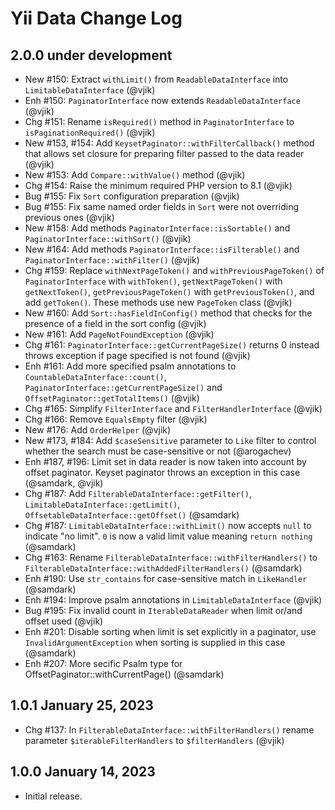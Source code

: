 # Yii Data Change Log

## 2.0.0 under development

- New #150: Extract `withLimit()` from `ReadableDataInterface` into `LimitableDataInterface` (@vjik)
- Enh #150: `PaginatorInterface` now extends `ReadableDataInterface` (@vjik)
- Chg #151: Rename `isRequired()` method in `PaginatorInterface` to `isPaginationRequired()` (@vjik)
- New #153, #154: Add `KeysetPaginator::withFilterCallback()` method that allows set closure for preparing filter passed to
  the data reader (@vjik)
- New #153: Add `Compare::withValue()` method (@vjik)
- Chg #154: Raise the minimum required PHP version to 8.1 (@vjik)
- Bug #155: Fix `Sort` configuration preparation (@vjik)
- Bug #155: Fix same named order fields in `Sort` were not overriding previous ones (@vjik)
- New #158: Add methods `PaginatorInterface::isSortable()` and `PaginatorInterface::withSort()` (@vjik)
- New #164: Add methods `PaginatorInterface::isFilterable()` and `PaginatorInterface::withFilter()` (@vjik)
- Chg #159: Replace `withNextPageToken()` and `withPreviousPageToken()` of `PaginatorInterface` with `withToken()`,
  `getNextPageToken()` with `getNextToken()`, `getPreviousPageToken()` with `getPreviousToken()`, and add `getToken()`.
  These methods use new `PageToken` class (@vjik)
- New #160: Add `Sort::hasFieldInConfig()` method that checks for the presence of a field in the sort config (@vjik)
- New #161: Add `PageNotFoundException` (@vjik)
- Chg #161: `PaginatorInterface::getCurrentPageSize()` returns 0 instead throws exception if page specified is 
  not found (@vjik)
- Enh #161: Add more specified psalm annotations to `CountableDataInterface::count()`,
  `PaginatorInterface::getCurrentPageSize()` and `OffsetPaginator::getTotalItems()` (@vjik)
- Chg #165: Simplify `FilterInterface` and `FilterHandlerInterface` (@vjik)
- Chg #166: Remove `EqualsEmpty` filter (@vjik)
- New #176: Add `OrderHelper` (@vjik)
- New #173, #184: Add `$caseSensitive` parameter to `Like` filter to control whether the search must be case-sensitive
  or not (@arogachev)
- Enh #187, #196: Limit set in data reader is now taken into account by offset paginator. Keyset paginator throws
  an exception in this case (@samdark, @vjik)
- Chg #187: Add `FilterableDataInterface::getFilter()`, `LimitableDataInterface::getLimit()`,
  `OffsetableDataInterface::getOffset()` (@samdark)
- Chg #187: `LimitableDataInterface::withLimit()` now accepts `null` to indicate "no limit". `0` is now a valid limit
  value meaning `return nothing` (@samdark)
- Chg #163: Rename `FilterableDataInterface::withFilterHandlers()` to `FilterableDataInterface::withAddedFilterHandlers()` (@samdark)
- Enh #190: Use `str_contains` for case-sensitive match in `LikeHandler` (@samdark)
- Enh #194: Improve psalm annotations in `LimitableDataInterface` (@vjik)
- Bug #195: Fix invalid count in `IterableDataReader` when limit or/and offset used (@vjik)
- Enh #201: Disable sorting when limit is set explicitly in a paginator, use `InvalidArgumentException` when sorting
  is supplied in this case (@samdark)
- Enh #207: More secific Psalm type for OffsetPaginator::withCurrentPage() (@samdark)

## 1.0.1 January 25, 2023

- Chg #137: In `FilterableDataInterface::withFilterHandlers()` rename parameter `$iterableFilterHandlers` to
  `$filterHandlers` (@vjik)

## 1.0.0 January 14, 2023

- Initial release.
